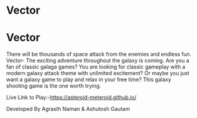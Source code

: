 # Vector
Vector
============== 
There  will be thousands of space attack from the enemies and endless fun.  Vector- The exciting adventure throughout the galaxy is coming.  Are you a fan of classic galaga games? You are looking for classic gameplay with a modern galaxy attack theme with unlimited excitement? Or maybe you just want a galaxy game to play and relax in your free time?  This galaxy shooting game is the one worth trying.

Live Link to Play:-https://asteroid-meteroid.github.io/ 

Developed By Agrasth Naman & Ashutosh Gautam
